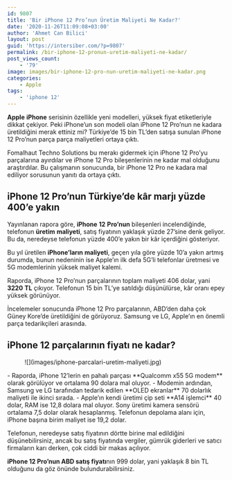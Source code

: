 ```yaml
---
id: 9807
title: 'Bir iPhone 12 Pro’nun Üretim Maliyeti Ne Kadar?'
date: '2020-11-26T11:09:08+03:00'
author: 'Ahmet Can Bilici'
layout: post
guid: 'https://intersiber.com/?p=9807'
permalink: /bir-iphone-12-pronun-uretim-maliyeti-ne-kadar/
post_views_count:
    - '79'
image: images/bir-iphone-12-pro-nun-uretim-maliyeti-ne-kadar.png
categories:
    - Apple
tags:
    - 'iphone 12'
---
```


**Apple** **iPhone** serisinin özellikle yeni modelleri, yüksek fiyat etiketleriyle dikkat çekiyor. Peki iPhone’un son modeli olan iPhone 12 Pro’nun ne kadara üretildiğini merak ettiniz mi? Türkiye’de 15 bin TL’den satışa sunulan iPhone 12 Pro’nun parça parça maliyetleri ortaya çıktı.

Fomalhaut Techno Solutions bu merakı gidermek için iPhone 12 Pro’yu parçalarına ayırdılar ve iPhone 12 Pro bileşenlerinin ne kadar mal olduğunu araştırdılar. Bu çalışmanın sonucunda, bir iPhone 12 Pro ne kadara mal ediliyor sorusunun yanıtı da ortaya çıktı.

## iPhone 12 Pro’nun Türkiye’de kâr marjı yüzde 400’e yakın

Yayınlanan rapora göre, **iPhone** **12** **Pro’nun** bileşenleri incelendiğinde, telefonun **üretim** **maliyeti**, satış fiyatının yaklaşık yüzde 27’sine denk geliyor. Bu da, neredeyse telefonun yüzde 400’e yakın bir kâr içerdiğini gösteriyor.

Bu yıl üretilen **iPhone’ların** **maliyeti**, geçen yıla göre yüzde 10’a yakın artmış durumda, bunun nedeninin ise Apple’ın ilk defa 5G’li telefonlar üretmesi ve 5G modemlerinin yüksek maliyet kalemi.

Raporda, iPhone 12 Pro’nun parçalarının toplam maliyeti 406 dolar, yani **3220** **TL** çıkıyor. Telefonun 15 bin TL’ye satıldığı düşünülürse, kâr oranı epey yüksek görünüyor.

İncelemeler sonucunda iPhone 12 Pro parçalarının, ABD’den daha çok Güney Kore’de üretildiğini de görüyoruz. Samsung ve LG, Apple’ın en önemli parça tedarikçileri arasında.

## iPhone 12 parçalarının fiyatı ne kadar?

<figure class="wp-block-image size-large">![](images/iphone-parcalari-uretim-maliyeti.jpg)</figure>- Raporda, iPhone 12’lerin en pahalı parçası **Qualcomm x55 5G modem** olarak görülüyor ve ortalama 90 dolara mal oluyor.
- Modemin ardından, Samsung ve LG tarafından tedarik edilen **OLED ekranlar** 70 dolarlık maliyeti ile ikinci sırada.
- Apple’ın kendi üretimi çip seti **A14 işlemci** 40 dolar, RAM ise 12,8 dolara mal oluyor. Sony üretimi kamera sensörü ortalama 7,5 dolar olarak hesaplanmış. Telefonun depolama alanı için, iPhone başına birim maliyet ise 19,2 dolar.

Telefonun, neredeyse satış fiyatının dörtte birine mal edildiğini düşünebilirsiniz, ancak bu satış fiyatında vergiler, gümrük giderleri ve satıcı firmaların karı derken, çok ciddi bir makas açılıyor.

**iPhone 12 Pro’nun ABD satış fiyatı**nın 999 dolar, yani yaklaşık 8 bin TL olduğunu da göz önünde bulundurabilirsiniz.